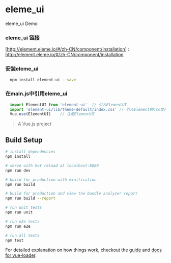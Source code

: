 # eleme_ui
  eleme_ui Demo

### eleme_ui 链接
  [http://element.eleme.io/#/zh-CN/component/installation] : http://element.eleme.io/#/zh-CN/component/installation

### 安装eleme_ui
  ``` bash
    npm install element-ui --save
  ```

### 在main.js中引用eleme_ui
  ``` javascript
    import ElementUI from 'element-ui'  // 引入ElementUI
    import 'element-ui/lib/theme-default/index.css' // 引入Element的css文件
    Vue.use(ElementUI)    // 注册ElementUI
  ```


> A Vue.js project

## Build Setup

``` bash
# install dependencies
npm install

# serve with hot reload at localhost:8080
npm run dev

# build for production with minification
npm run build

# build for production and view the bundle analyzer report
npm run build --report

# run unit tests
npm run unit

# run e2e tests
npm run e2e

# run all tests
npm test
```

For detailed explanation on how things work, checkout the [guide](http://vuejs-templates.github.io/webpack/) and [docs for vue-loader](http://vuejs.github.io/vue-loader).
